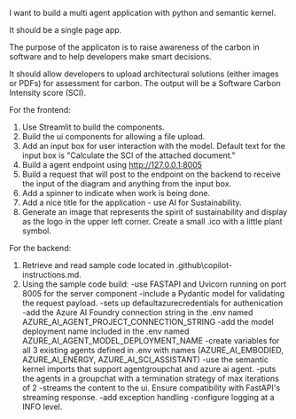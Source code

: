 I want to build a multi agent application with python and semantic kernel.

It should be a single page app.

The purpose of the applicaton is to raise awareness of the carbon in software and to help developers make smart decisions.

It should allow developers to upload architectural solutions (either images or PDFs) for assessment for carbon. The output will be a Software Carbon Intensity score (SCI).

For the frontend:
  1. Use Streamlit to build the components.
  2. Build the ui components for allowing a file upload.
  3. Add an input box for user interaction with the model. Default text for the input box is "Calculate the SCI of the attached document."
  4. Build a agent endpoint using http://127.0.0.1:8005
  5. Build a request that will post to the endpoint on the backend to receive the input of the diagram and anything from the input box.
  6. Add a spinner to indicate when work is being done.
  7. Add a nice title for the application - use AI for Sustainability.
  8. Generate an image that represents the spirit of sustainability and display as the logo in the upper left corner. Create a small .ico with a little plant symbol.

For the backend:

1. Retrieve and read sample code located in .github\copilot-instructions.md.
2. Using the sample code build:
  -use FASTAPI and Uvicorn running on port 8005 for the server component
  -include a Pydantic model for validating the request payload.
  -sets up defaultazurecredentials for authenication
  -add the Azure AI Foundry connection string in the .env named AZURE_AI_AGENT_PROJECT_CONNECTION_STRING
  -add the model deployment name included in the .env named AZURE_AI_AGENT_MODEL_DEPLOYMENT_NAME
  -create variables for all 3 existing agents defined in .env with names (AZURE_AI_EMBODIED, AZURE_AI_ENERGY, AZURE_AI_SCI_ASSISTANT)
  -use the semantic kernel imports that support agentgroupchat and azure ai agent.
  -puts the agents in a groupchat with a termination strategy of max iterations of 2
  -streams the content to the ui. Ensure compatibility with FastAPI's streaming response.
  -add exception handling
  -configure logging at a INFO level.
 



